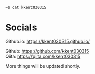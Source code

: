 ```sh
~$ cat kkent030315
```

# Socials

Github.io: https://kkent030315.github.io/  

Github: https://github.com/kkent030315  
Qiita: https://qiita.com/kkent030315

More things will be updated shortly.
